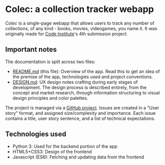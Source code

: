 # Colec: a collection tracker webapp

*Colec* is a single-page webapp that allows users to track any number of collections, of any kind - books, movies, videogames, you name it. It was originally made for [Code Institute](https://codeinstitute.net/)'s 4th submission project.

## Important notes

The documentation is split across two files:

-   [README.md](README.md) (this file): Overview of the app. Read this to get an idea of the premise of the app, technologies used and project conventions.
-   [DESIGN.md](doc/DESIGN.md): UX design notes crafting during early stages of development. The design process is described entirely, from the concept and market research, through information structuring to visual design principles and color palettes.

The project is managed via a [GitHub project](https://github.com/users/Tearnote/projects/1/views/1). Issues are created in a "User story" format, and assigned size/complexity and importance. Each issue contains a title, user story sentence, and a list of technical expectations.

## Technologies used

-   Python 3: Used for the backend portion of the app
-   HTML5+CSS3: Design of the frontend
-   Javascript (ES6): Fetching and updating data from the frontend
